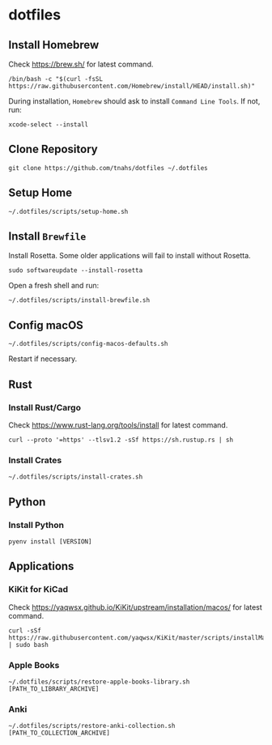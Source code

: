 # dotfiles

## Install Homebrew

Check <https://brew.sh/> for latest command.

```shell
/bin/bash -c "$(curl -fsSL https://raw.githubusercontent.com/Homebrew/install/HEAD/install.sh)"
```

During installation, `Homebrew` should ask to install `Command Line Tools`. If
not, run:

```shell
xcode-select --install
```

## Clone Repository

```shell
git clone https://github.com/tnahs/dotfiles ~/.dotfiles
```

## Setup Home

```shell
~/.dotfiles/scripts/setup-home.sh
```

## Install `Brewfile`

Install Rosetta. Some older applications will fail to install without Rosetta.

```shell
sudo softwareupdate --install-rosetta
```

Open a fresh shell and run:

```shell
~/.dotfiles/scripts/install-brewfile.sh
```

## Config macOS

```shell
~/.dotfiles/scripts/config-macos-defaults.sh
```

Restart if necessary.

## Rust

### Install Rust/Cargo

Check <https://www.rust-lang.org/tools/install> for latest command.

```shell
curl --proto '=https' --tlsv1.2 -sSf https://sh.rustup.rs | sh
```

### Install Crates

```shell
~/.dotfiles/scripts/install-crates.sh
```

## Python

### Install Python

```shell
pyenv install [VERSION]
```

## Applications

### KiKit for KiCad

Check <https://yaqwsx.github.io/KiKit/upstream/installation/macos/> for latest command.

```shell
curl -sSf https://raw.githubusercontent.com/yaqwsx/KiKit/master/scripts/installMacOS.bash | sudo bash
```

### Apple Books

```shell
~/.dotfiles/scripts/restore-apple-books-library.sh [PATH_TO_LIBRARY_ARCHIVE]
```

### Anki

```shell
~/.dotfiles/scripts/restore-anki-collection.sh [PATH_TO_COLLECTION_ARCHIVE]
```
